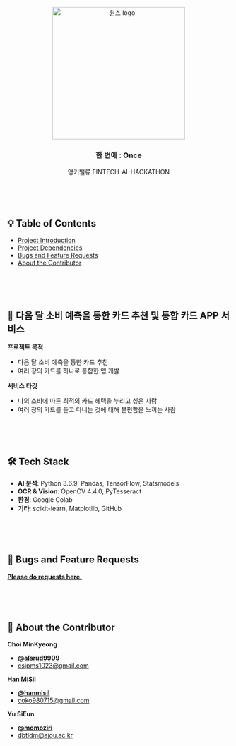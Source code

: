 <p align="center">
    <img src="https://user-images.githubusercontent.com/59993071/91258055-6434f100-e7a6-11ea-8f01-39e45af9d485.png" alt="원스 logo" width="300" height="300">
</p>

<h3 align="center">한 번에 : Once</h3>

<p align="center">
  앵커밸류 FINTECH-AI-HACKATHON
</p>


<br><br><br>


## 💡 Table of Contents

- [Project Introduction](#Project-Introduction)
- [Project Dependencies](#Project-Dependencies)
- [Bugs and Feature Requests](#Bugs-and-Feature-Requests)
- [About the Contributor](#About-the-Contributor)

<br><br><br>

## 🎯 다음 달 소비 예측을 통한 카드 추천 및 통합 카드 APP 서비스

**프로젝트 목적**

- 다음 달 소비 예측을 통한 카드 추천
- 여러 장의 카드를 하나로 통합한 앱 개발

**서비스 타깃**

- 나의 소비에 따른 최적의 카드 혜택을 누리고 싶은 사람
- 여러 장의 카드를 들고 다니는 것에 대해 불편함을 느끼는 사람

<br><br><br>

## 🛠 Tech Stack

- **AI 분석**: Python 3.6.9, Pandas, TensorFlow, Statsmodels
- **OCR & Vision**: OpenCV 4.4.0, PyTesseract
- **환경**: Google Colab
- **기타**: scikit-learn, Matplotlib, GitHub

<br><br><br>

## 🧩 Bugs and Feature Requests

[**Please do requests here.**](https://github.com/alsrud9909/Fintech_AI_Hackathon/issues)

<br><br><br>

## 👥 About the Contributor

**Choi MinKyeong**
- [**@alsrud9909**](https://github.com/alsrud9909)   
- <csipms1023@gmail.com>  

**Han MiSil**
- [**@hanmisil**](https://github.com/hanmisil)
- <coko980715@gmail.com>

**Yu SiEun**
- [**@momoziri**](https://github.com/momoziri)
- <dbtldm@ajou.ac.kr>


<br><br><br>
